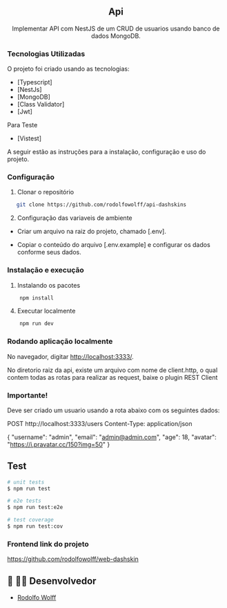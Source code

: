 <!-- PROJECT -->
<br />
<p align="center">
  <h2 align="center">Api</h2>

  <p align="center">
    Implementar API com NestJS de um CRUD de usuarios usando banco de dados MongoDB.
  </p>
</p>

### Tecnologias Utilizadas

O projeto foi criado usando as tecnologias:

- [Typescript]
- [NestJs]
- [MongoDB]
- [Class Validator]
- [Jwt]

Para Teste

- [Vistest]

<!-- GETTING STARTED -->

A seguir estão as instruções para a instalação, configuração e uso do projeto.

### Configuração

1. Clonar o repositório

```sh
   git clone https://github.com/rodolfowolff/api-dashskins
```

2. Configuração das variaveis de ambiente

- Criar um arquivo na raiz do projeto, chamado [.env].

- Copiar o conteúdo do arquivo [.env.example] e configurar os dados conforme seus dados.

### Instalação e execução

1. Instalando os pacotes

```sh
    npm install
```

4. Executar localmente

```sh
    npm run dev
```

### Rodando aplicação localmente

No navegador, digitar <a href="http://localhost:3333/">http://localhost:3333/</a>.

No diretorio raiz da api, existe um arquivo com nome de client.http, o qual contem todas as rotas
para realizar as request, baixe o plugin REST Client

### Importante!

Deve ser criado um usuario usando a rota abaixo com os seguintes dados:

POST http://localhost:3333/users
Content-Type: application/json

{
"username": "admin",
"email": "admin@admin.com",
"age": 18,
"avatar": "https://i.pravatar.cc/150?img=50"
}

## Test

```bash
# unit tests
$ npm run test

# e2e tests
$ npm run test:e2e

# test coverage
$ npm run test:cov
```

<!-- LINKS -->

### Frontend link do projeto

<a href="https://github.com/rodolfowolff/web-dashskin">https://github.com/rodolfowolff/web-dashskin</a>

<!-- CONTACT -->

## 🐺 👨‍💻 Desenvolvedor

- [Rodolfo Wolff](https://github.com/rodolfowolff)
